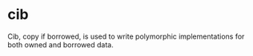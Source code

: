 # cib
Cib, copy if borrowed, is used to write polymorphic implementations for both owned and borrowed data.
